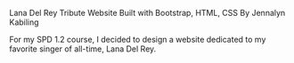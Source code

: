 Lana Del Rey Tribute Website
Built with Bootstrap, HTML, CSS 
By Jennalyn Kabiling

For my SPD 1.2 course, I decided to design a website dedicated to my favorite singer of all-time, Lana Del Rey. 